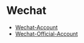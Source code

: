 # Wechat

- [Wechat-Account](https://wechat.xukaiyyds.cn/)
- [Wechat-Official-Account](https://wechat.xukaiyyds.cn/Wechat-Official-Account)